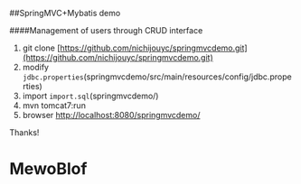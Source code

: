 ##SpringMVC+Mybatis demo

####Management of users through CRUD interface

1. git clone [https://github.com/nichijouyc/springmvcdemo.git](https://github.com/nichijouyc/springmvcdemo.git)
2. modify `jdbc.properties`(springmvcdemo/src/main/resources/config/jdbc.properties)
3. import `import.sql`(springmvcdemo/)
4. mvn tomcat7:run
5. browser [http://localhost:8080/springmvcdemo/](http://localhost:8080/springmvcdemo/)

Thanks!
# MewoBlof
